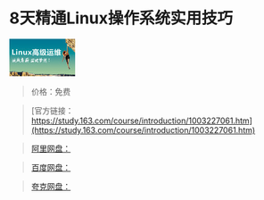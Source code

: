 # 8天精通Linux操作系统实用技巧

![img](../../../assets/study163/free/6631942976956817517.png)

> 价格：免费

> [官方链接：https://study.163.com/course/introduction/1003227061.htm](https://study.163.com/course/introduction/1003227061.htm)

> [阿里网盘：]()

> [百度网盘：]()

> [夸克网盘：]()
